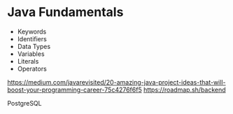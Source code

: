 # Java Fundamentals

- Keywords  
- Identifiers   
- Data Types       
- Variables    
- Literals      
- Operators  
  
 
https://medium.com/javarevisited/20-amazing-java-project-ideas-that-will-boost-your-programming-career-75c4276f6f5
https://roadmap.sh/backend

PostgreSQL 
  
        
   
      
     
  
